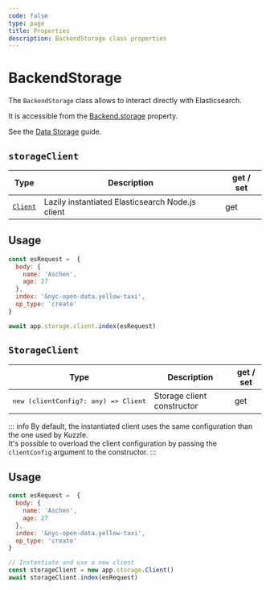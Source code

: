 ```yaml
---
code: false
type: page
title: Properties
description: BackendStorage class properties
---
```


# BackendStorage

The `BackendStorage` class allows to interact directly with Elasticsearch.  

It is accessible from the [Backend.storage](/core/2/framework/classes/backend/properties#storage) property.

See the [Data Storage](/core/2/guides/main-concepts/data-storage#integrated-elasticsearch-client) guide.

## `storageClient`

| Type                  | Description       | get / set |
|-----------------------|-------------------|-----------|
| <pre>[Client](https://www.elastic.co/guide/en/elasticsearch/client/javascript-api/current/api-reference.html)</pre> | Lazily instantiated Elasticsearch Node.js client | get |

## Usage

```js
const esRequest =  {
  body: {
    name: 'Aschen',
    age: 27
  },
  index: '&nyc-open-data.yellow-taxi',
  op_type: 'create'
}

await app.storage.client.index(esRequest)
```

## `StorageClient`

| Type                  | Description       | get / set |
|-----------------------|-------------------|-----------|
| <pre>new (clientConfig?: any) =&gt; Client</pre> | Storage client constructor | get |

::: info
By default, the instantiated client uses the same configuration than the one used by Kuzzle.  
It's possible to overload the client configuration by passing the `clientConfig` argument to the constructor.
:::

## Usage

```js
const esRequest =  {
  body: {
    name: 'Aschen',
    age: 27
  },
  index: '&nyc-open-data.yellow-taxi',
  op_type: 'create'
}

// Instantiate and use a new client
const storageClient = new app.storage.Client()
await storageClient.index(esRequest)
```
